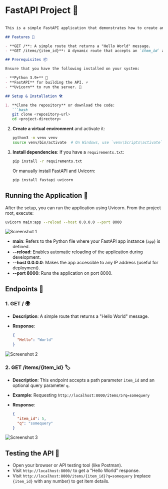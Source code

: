 # FastAPI Project 🚀
````markdown

This is a simple FastAPI application that demonstrates how to create and run an API with path parameters and query parameters. The app contains basic routes to showcase FastAPI's ease of use for web development.

## Features 🌟

- **GET /**: A simple route that returns a "Hello World" message. 
- **GET /items/{item_id}**: A dynamic route that accepts an `item_id` as a path parameter and an optional query parameter `q`.

## Prerequisites 📦

Ensure that you have the following installed on your system:

- **Python 3.9+** 🐍
- **FastAPI** for building the API. ⚡
- **Uvicorn** to run the server. 🚀

## Setup & Installation 🛠️

1. **Clone the repository** or download the code:
   ```bash
   git clone <repository-url>
   cd <project-directory>
````

2. **Create a virtual environment** and activate it:

   ```bash
   python3 -m venv venv
   source venv/bin/activate  # On Windows, use `venv\Scripts\activate`
   ```

3. **Install dependencies**:
   If you have a `requirements.txt`:

   ```bash
   pip install -r requirements.txt
   ```

   Or manually install FastAPI and Uvicorn:

   ```bash
   pip install fastapi uvicorn
   ```

## Running the Application 🚀

After the setup, you can run the application using Uvicorn. From the project root, execute:

```bash
uvicorn main:app --reload --host 0.0.0.0 --port 8000
```

![Screenshot 1](https://raw.githubusercontent.com/HadiqaGohar/Q4-Exploring-Generative-AI/main/fastdca-p1/terminaloutput.png)

* **main**: Refers to the Python file where your FastAPI app instance (`app`) is defined.
* **--reload**: Enables automatic reloading of the application during development.
* **--host 0.0.0.0**: Makes the app accessible to any IP address (useful for deployment).
* **--port 8000**: Runs the application on port 8000.

## Endpoints 📡

### 1. **GET /** 🌍

* **Description**: A simple route that returns a "Hello World" message.
* **Response**:

  ```json
  {
    "Hello": "World"
  }
  ```

![Screenshot 2](https://raw.githubusercontent.com/HadiqaGohar/Q4-Exploring-Generative-AI/main/fastdca-p1/localhost.png)

### 2. **GET /items/{item\_id}** 🏷️

* **Description**: This endpoint accepts a path parameter `item_id` and an optional query parameter `q`.
* **Example**: Requesting `http://localhost:8000/items/5?q=somequery`
* **Response**:

  ```json
  {
    "item_id": 5,
    "q": "somequery"
  }
  ```

![Screenshot 3](https://raw.githubusercontent.com/HadiqaGohar/Q4-Exploring-Generative-AI/main/fastdca-p1/image.png)

## Testing the API 🧪

* Open your browser or API testing tool (like Postman).
* Visit `http://localhost:8000/` to get a "Hello World" response.
* Visit `http://localhost:8000/items/{item_id}?q=somequery` (replace `{item_id}` with any number) to get item details.


